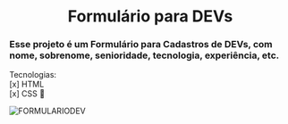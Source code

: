 <h1 align="center"> Formulário para DEVs </h1>
 
### Esse projeto é um Formulário para Cadastros de DEVs, com nome, sobrenome, senioridade, tecnologia, experiência, etc.
 
 Tecnologias: <br>
 [x] HTML <br>
 [x] CSS 🎨
 
 ![FORMULARIODEV](https://user-images.githubusercontent.com/109834277/196089948-d4c7f80e-61a9-442b-817d-03e5534512cf.png)
